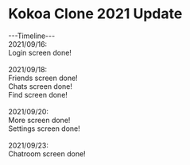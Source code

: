 # Kokoa Clone 2021 Update

---Timeline---<br/>
2021/09/16:<br/>
Login screen done!<br/>
<br/>
2021/09/18:<br/>
Friends screen done!<br/>
Chats screen done!<br/>
Find screen done!<br/>
<br/>
2021/09/20:<br/>
More screen done!<br/>
Settings screen done!<br/>
<br/>
2021/09/23:<br/>
Chatroom screen done!<br/>
<br/>
<br/>
